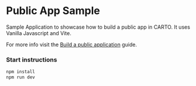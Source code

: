 # Public App Sample

Sample Application to showcase how to build a public app in CARTO. It uses Vanilla Javascript and Vite.

For more info visit the [Build a public application](https://docs.carto.com/carto-for-developers/overview) guide. 

### Start instructions

```bash 
npm install
npm run dev
```

